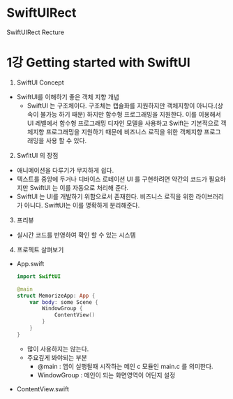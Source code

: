 # SwiftUIRect
SwiftUIRect Recture

1강 Getting started with SwiftUI
===========

1. SwiftUI Concept
* SwiftUI를 이해하기 좋은 객체 지향 개념
    * SwiftUI 는 구조체이다. 구조체는 캡슐화를 지원하지만 객체지향이 아니다.(상속이 불가능 하기 때문) 하지만 함수형 프로그래밍을 지원한다. 이를 이용해서 UI 레벨에서 함수형 프로그래밍 디자인 모델을 사용하고 Swift는 기본적으로 객체지향 프로그래밍을 지원하기 때문에 비즈니스 로직을 위한 객체지향 프로그래밍을 사용 할 수 있다. 

2. SwfitUI 의 장점 
* 애니메이션을 다루기가 무지하게 쉽다.
* 텍스트를 중앙에 두거나 디바이스 로테이션 UI 를 구현하려면 약간의 코드가 필요하지만 SwiftUI 는 이를 자동으로 처리해 준다.
* SwiftUI 는 UI를 개발하기 위함으로서 존재한다. 비즈니스 로직을 위한 라이브러리가 아니다. SwiftUI는 이를 명확하게 분리해준다.

3. 프리뷰
  * 실시간 코드를 반영하여 확인 할 수 있는 시스템

4. 프로젝트 살펴보기
* App.swift

  ``` swift 
  import SwiftUI

  @main
  struct MemorizeApp: App {
      var body: some Scene {
          WindowGroup {
              ContentView()
          }
      }
  }
  ```
   * 많이 사용하지는 않는다.
   * 주요깊게 봐야되는 부분
     * @main : 앱이 실행될때 시작하는 메인 c 모듈인 main.c 를 의미한다.
     * WindowGroup : 메인이 되는 화면영역이 어딘지 설정

* ContentView.swift
``` swift 

```
